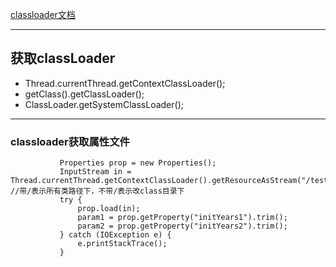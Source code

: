 [classloader文档](https://www.cnblogs.com/doit8791/p/5820037.html)

---
## 获取classLoader
*    Thread.currentThread.getContextClassLoader();
*    getClass().getClassLoader();
*    ClassLoader.getSystemClassLoader();

---
### classloader获取属性文件

               Properties prop = new Properties(); 
               InputStream in = Thread.currentThread.getContextClassLoader().getResourceAsStream("/test.properties"); //带/表示所有类路径下，不带/表示改class目录下
               try { 
                   prop.load(in); 
                   param1 = prop.getProperty("initYears1").trim(); 
                   param2 = prop.getProperty("initYears2").trim(); 
               } catch (IOException e) { 
                   e.printStackTrace(); 
               } 
